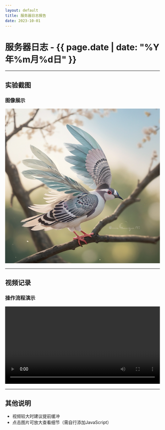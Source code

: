 ```yaml
---
layout: default
title: 服务器日志报告
date: 2023-10-01
---
```


# 服务器日志 - {{ page.date | date: "%Y年%m月%d日" }}

---

## 实验截图

### 图像展示
![服务器状态监控](asset/Comfy_00002_.png)

---

## 视频记录

### 操作流程演示
<video controls width="100%">
  <source src="asset/AnimateDiff_00288.mp4" type="video/mp4">
  您的浏览器不支持视频标签，请直接下载视频：
  <a href="./videos/demo.mp4">下载MP4</a>
</video>

---

## 其他说明
- 视频较大时建议提前缓冲
- 点击图片可放大查看细节（需自行添加JavaScript）
